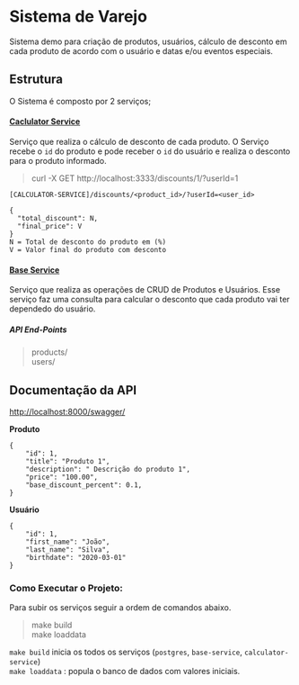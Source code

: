 # Sistema de Varejo

Sistema demo para criação de produtos, usuários, cálculo de desconto em cada produto de acordo com o usuário e datas e/ou eventos especiais.


## Estrutura

O Sistema é composto por 2 serviços;

#### [Caclulator Service](https://github.com/lffsantos/retail-system/tree/master/calculator-service)  
Serviço que realiza o cálculo de desconto de cada produto.
O Serviço recebe o `id` do produto e pode receber o `id` do usuário e realiza o desconto para o produto informado. 
> curl -X GET  http://localhost:3333/discounts/1/?userId=1

    [CALCULATOR-SERVICE]/discounts/<product_id>/?userId=<user_id>
    
    {
      "total_discount": N,
      "final_price": V
    }
    N = Total de desconto do produto em (%)
    V = Valor final do produto com desconto

#### [Base Service](https://github.com/lffsantos/retail-system/tree/master/base-service)    

Serviço que realiza as operações de CRUD de Produtos e Usuários.
Esse serviço faz uma consulta para calcular o desconto que cada produto vai ter dependedo do usuário.    

##### API End-Points  

> products/  
> users/  

## Documentação da API

[http://localhost:8000/swagger/](http://localhost:8000/swagger/)

**Produto**
    
    {
        "id": 1,
        "title": "Produto 1",
        "description": " Descrição do produto 1",
        "price": "100.00",
        "base_discount_percent": 0.1,
    }

**Usuário**
    
    {
        "id": 1,
        "first_name": "João",
        "last_name": "Silva",
        "birthdate": "2020-03-01"
    }

### Como Executar o Projeto:
Para subir os serviços seguir a ordem de comandos abaixo.
> make build  
> make loaddata

`make build` inicia os todos os serviços (`postgres`, `base-service`, `calculator-service`)  
`make loaddata` : popula o banco de dados com valores iniciais.


